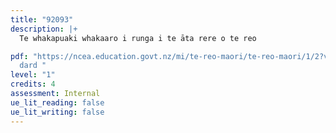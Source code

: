 ```yaml
---
title: "92093"
description: |+
  Te whakapuaki whakaaro i runga i te āta rere o te reo

pdf: "https://ncea.education.govt.nz/mi/te-reo-maori/te-reo-maori/1/2?view=stan\
  dard "
level: "1"
credits: 4
assessment: Internal
ue_lit_reading: false
ue_lit_writing: false
---
```

